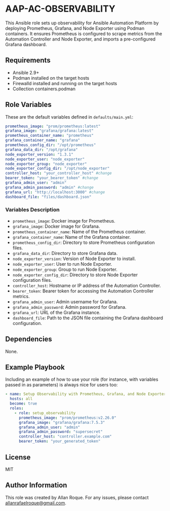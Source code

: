 AAP-AC-OBSERVABILITY
=========

This Ansible role sets up observability for Ansible Automation Platform by deploying Prometheus, Grafana, and Node Exporter using Podman containers. It ensures Prometheus is configured to scrape metrics from the Automation Controller and Node Exporter, and imports a pre-configured Grafana dashboard.

Requirements
------------

- Ansible 2.9+
- Podman installed on the target hosts
- Firewalld installed and running on the target hosts
- Collection containers.podman

Role Variables
--------------

These are the default variables defined in `defaults/main.yml`:

```yaml
prometheus_image: "prom/prometheus:latest"
grafana_image: "grafana/grafana:latest"
prometheus_container_name: "prometheus"
grafana_container_name: "grafana"
prometheus_config_dir: "/opt/prometheus"
grafana_data_dir: "/opt/grafana"
node_exporter_version: "1.3.1"
node_exporter_user: "node_exporter"
node_exporter_group: "node_exporter"
node_exporter_config_dir: "/opt/node_exporter"
controller_host: "your_controller_host" #change
bearer_token: "your_bearer_token" #change
grafana_admin_user: "admin" 
grafana_admin_password: "admin" #change
grafana_url: "http://localhost:3000" #change
dashboard_file: "files/dashboard.json"
```

### Variables Description

- `prometheus_image`: Docker image for Prometheus.
- `grafana_image`: Docker image for Grafana.
- `prometheus_container_name`: Name of the Prometheus container.
- `grafana_container_name`: Name of the Grafana container.
- `prometheus_config_dir`: Directory to store Prometheus configuration files.
- `grafana_data_dir`: Directory to store Grafana data.
- `node_exporter_version`: Version of Node Exporter to install.
- `node_exporter_user`: User to run Node Exporter.
- `node_exporter_group`: Group to run Node Exporter.
- `node_exporter_config_dir`: Directory to store Node Exporter configuration files.
- `controller_host`: Hostname or IP address of the Automation Controller.
- `bearer_token`: Bearer token for accessing the Automation Controller metrics.
- `grafana_admin_user`: Admin username for Grafana.
- `grafana_admin_password`: Admin password for Grafana.
- `grafana_url`: URL of the Grafana instance.
- `dashboard_file`: Path to the JSON file containing the Grafana dashboard configuration.

Dependencies
------------

None.

Example Playbook
----------------

Including an example of how to use your role (for instance, with variables passed in as parameters) is always nice for users too:

```yaml
- name: Setup Observability with Prometheus, Grafana, and Node Exporter
  hosts: all
  become: true
  roles:
    - role: setup_observability
      prometheus_image: "prom/prometheus:v2.26.0"
      grafana_image: "grafana/grafana:7.5.3"
      grafana_admin_user: "admin"
      grafana_admin_password: "supersecret"
      controller_host: "controller.example.com"
      bearer_token: "your_generated_token"
```

License
-------

MIT

Author Information
------------------

This role was created by Allan Roque. For any issues, please contact allanrafaelroque@gmail.com.
